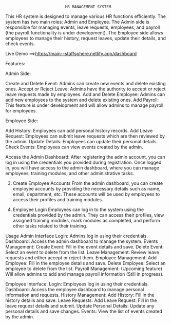                               HR MANAGEMENT SYSTEM

This HR system is designed to manage various HR functions efficiently. The system has two main roles: Admin and Employee. The Admin side is responsible for managing events, leave requests, employees, and payroll (the payroll functionality is under development). The Employee side allows employees to manage their history, request leaves, update their details, and check events.

Live Demo ==>https://main--staffsphere.netlify.app/dashboard

Features:

Admin Side:

Create and Delete Event: Admins can create new events and delete existing ones.
Accept or Reject Leave: Admins have the authority to accept or reject leave requests made by employees.
Add and Delete Employee: Admins can add new employees to the system and delete existing ones.
Add Payroll: This feature is under development and will allow admins to manage payroll for employees.

Employee Side:

Add History: Employees can add personal history records.
Add Leave Request: Employees can submit leave requests which are then reviewed by the admin.
Update Details: Employees can update their personal details.
Check Events: Employees can view events created by the admin.


Access the Admin Dashboard:
After registering the admin account, you can log in using the credentials you provided during registration. Once logged in, you will have access to the admin dashboard, where you can manage employees, training modules, and other administrative tasks.

3. Create Employee Accounts
From the admin dashboard, you can create employee accounts by providing the necessary details such as name, email, department, etc. These accounts will be used by employees to access their profiles and training modules.

4. Employee Login
Employees can log in to the system using the credentials provided by the admin. They can access their profiles, view assigned training modules, mark modules as completed, and perform other tasks related to their training.


Usage
Admin Interface
Login: Admins log in using their credentials.
Dashboard: Access the admin dashboard to manage the system.
Events Management:
Create Event: Fill in the event details and save.
Delete Event: Select an event to delete from the list.
Leave Management:
Review leave requests and either accept or reject them.
Employee Management:
Add Employee: Fill in the employee details and save.
Delete Employee: Select an employee to delete from the list.
Payroll Management: (Upcoming feature)
Will allow admins to add and manage payroll information (Still in progress).

Employee Interface:
Login: Employees log in using their credentials.
Dashboard: Access the employee dashboard to manage personal information and requests.
History Management:
Add History: Fill in the history details and save.
Leave Requests:
Add Leave Request: Fill in the leave request details and submit.
Update Personal Details:
Update any personal details and save changes.
Events:
View the list of events created by the admin.






